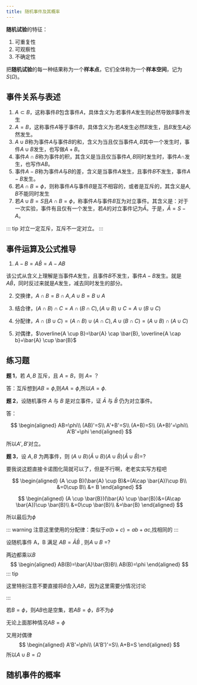 ```yaml
---
title: 随机事件及其概率
---
```


**随机试验**的特征：

1. 可重复性
2. 可观察性
3. 不确定性

把**随机试验**的每一种结果称为一个**样本点**，它们全体称为一个**样本空间**，记为$S(\Omega)$。

## 事件关系与表述

1. $A\subset B$，这称事件$B$包含事件$A$，具体含义为:若事件$A$发生则必然导致$B$事件发生
2. $A= B$，这称事件$A$等于事件$B$，具体含义为:若$A$发生必然$B$发生，且$B$发生$A$必然发生。
3. $A\cup B$称为事件$A$与事件$B$的和，含义为当且仅当事件$A,B$其中一个发生时，事件$A\cup B$发生，也写做$A+B$。
4. 事件$A\cap B$称为事件的积，其含义是当且仅当事件$A,B$同时发生时，事件$A\cap$发生，也写作$AB$。
5. 事件$A-B$称为事件$A$与$B$的差，含义是当事件$A$发生，且事件$B$不发生，事件$A-B$发生。
6. 若$A\cap B=\phi$，则称事件$A$与事件$B$是互不相容的，或者是互斥的，其含义是$A,B$不能同时发生
7. 若$A\cup B=S$且$A\cap B=\phi$，称事件$A$与事件$B$互为对立事件。其含义是：对于一次实验，事件有且仅有一个发生，若$A$的对立事件记为$\bar{A}$。于是，$\bar{A}=S-A$。

::: tip
对立一定互斥，互斥不一定对立。
:::

## 事件运算及公式推导

1. $A-B=A\bar{B}=A-AB$

该公式从含义上理解是当事件$A$发生，且事件$B$不发生，事件$A-B$发生。就是$A\bar{B}$，同时反过来就是$A$发生，减去同时发生的部分。

2. 交换律，$A\cap B=B\cap A,A\cup B=B\cup A$

3. 结合律，$(A\cap B)\cap C=A\cap (B\cap C),(A\cup B)\cup C=A\cup (B\cup C)$

4. 分配律，$A \cap(B \cup C)=(A \cap B) \cup(A \cap C), A \cup(B \cap C)=(A \cup B) \cap(A \cup C)$

5. 对偶律，$\overline{A \cup B}=\bar{A} \cap \bar{B}, \overline{A \cap b}=\bar{A} \cup \bar{B}$

## 练习题

**题 1**，若 $A, B$ 互斥，且 $A = B$，则 $A =$ ？

答：互斥想到$AB=\phi$,则$AA=\phi$,所以$A=\phi$.

**题 2**，设随机事件 $A$ 与 $B$ 是对立事件，证 $\bar{A}$ 与 $\bar{B}$ 仍为对立事件。

答：

$$
\begin{aligned}
AB=\phi\\
(AB)'=S\\
A'+B'=S\\
(A+B)=S\\
(A+B)'=\phi\\
A'B'=\phi
\end{aligned}
$$

所以$A',B'$对立。

**题 3**，设 $A, B$ 为两事件，则 $(A \cup B)(\bar{A} \cup B)(A \cup \bar{B})(\bar{A} \cup \bar{B})=$?

要我说这题直接卡诺图化简就可以了，但是不行啊，老老实实写方程吧

$$
\begin{aligned}
(A \cup B)(\bar{A} \cup B)&=(A\cap \bar{A})\cup B\\
&=0\cup B\\
&= B
\end{aligned}
$$

$$
\begin{aligned}
(A \cup \bar{B})(\bar{A} \cup \bar{B})&=(A\cap \bar{A})\cup \bar{B}\\
&=0\cup \bar{B}\\
&=\bar{B}
\end{aligned}
$$

所以最后为$\phi$

::: warning
注意这里使用的分配律：类似于$a(b+c)=ab+ac$,找相同的
:::

设随机事件 A，B 满足 $AB=\bar{A}\bar{B}$ , 则$A\cup B$ =?

两边都乘以$B$
$$
\begin{aligned}
AB(B)=\bar{A}\bar{B}B\\
AB(B)=\phi
\end{aligned}
$$
::: tip

这里特别注意不要直接将$B$合入$AB$，因为这里需要分情况讨论

:::

若$B=\phi$，则$AB$也是空集，若$AB=\phi$，$B$不为$\phi$

无论上面那种情况$AB=\phi$

又用对偶律
$$
\begin{aligned}
A'B'=\phi\\
(A'B')'=S\\
A+B=S
\end{aligned}
$$
所以$A\cup B=\Omega$



## 随机事件的概率

